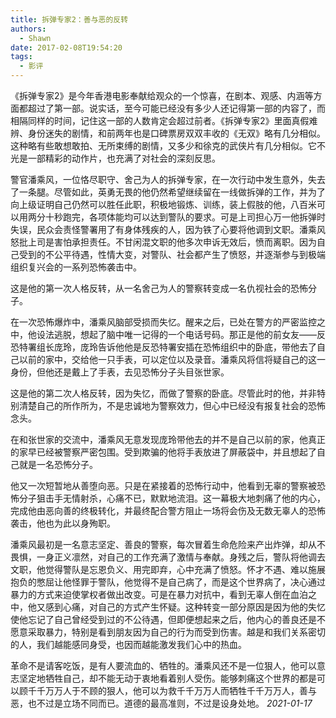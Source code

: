 ```yaml
---
title: 拆弹专家2：善与恶的反转
authors:
  - Shawn
date: 2017-02-08T19:54:20
tags:
  - 影评
---
```



《拆弹专家2》是今年香港电影奉献给观众的一个惊喜，在剧本、观感、内涵等方面都超过了第一部。说实话，至今可能已经没有多少人还记得第一部的内容了，而相隔同样的时间，记住这一部的人数肯定会超过前者。《拆弹专家2》里面真假难辨、身份迷失的剧情，和前两年也是口碑票房双双丰收的《无双》略有几分相似。这种略有些敢想敢拍、无所束缚的剧情，又多少和徐克的武侠片有几分相似。它不光是一部精彩的动作片，也充满了对社会的深刻反思。

<!-- more -->

警官潘乘风，一位恪尽职守、舍己为人的拆弹专家，在一次行动中发生意外，失去了一条腿。尽管如此，英勇无畏的他仍然希望继续留在一线做拆弹的工作，并为了向上级证明自己仍然可以胜任此职，积极地锻炼、训练，装上假肢的他，八百米可以用两分十秒跑完，各项体能均可以达到警队的要求。可是上司担心万一他拆弹时失误，民众会责怪警署用了有身体残疾的人，因为铁了心要将他调到文职。潘乘风怒批上司是害怕承担责任。不甘闲混文职的他多次申诉无效后，愤而离职。因为自己受到的不公平待遇，性情大变，对警队、社会都产生了愤怒，并逐渐参与到极端组织复兴会的一系列恐怖袭击中。

这是他的第一次人格反转，从一名舍己为人的警察转变成一名仇视社会的恐怖分子。

在一次恐怖爆炸中，潘乘风脑部受损而失忆。醒来之后，已处在警方的严密监控之中，他设法逃脱，想起了脑中唯一记得的一个电话号码。那正是他的前女友——反恐特署组长庞玲，庞玲告诉他他是反恐特署安插在恐怖组织中的卧底，带他去了自己以前的家中，交给他一只手表，可以定位以及录音。潘乘风将信将疑自己的这一身份，但他还是戴上了手表，去见恐怖分子头目张世家。

这是他的第二次人格反转，因为失忆，而做了警察的卧底。尽管此时的他，并非特别清楚自己的所作所为，不是忠诚地为警察效力，但心中已经没有报复社会的恐怖念头。

在和张世家的交流中，潘乘风无意发现庞玲带他去的并不是自己以前的家，他真正的家早已经被警察严密包围。受到欺骗的他将手表放进了屏蔽袋中，并且想起了自己就是一名恐怖分子。

他又一次短暂地从善堕向恶。只是在紧接着的恐怖行动中，他看到无辜的警察被恐怖分子狙击手无情射杀，心痛不已，默默地流泪。这一幕极大地刺痛了他的内心，完成他由恶向善的终极转化，并最终配合警方阻止一场将会伤及无数无辜人的恐怖袭击，他也为此以身殉职。

潘乘风最初是一名意志坚定、善良的警察，每次冒着生命危险来产出炸弹，却从不畏惧，一身正义凛然，对自己的工作充满了激情与奉献。身残之后，警队将他调去文职，他觉得警队是忘恩负义、用完即弃，心中充满了愤怒。怀才不遇、难以施展抱负的憋屈让他怪罪于警队，他觉得不是自己病了，而是这个世界病了，决心通过暴力的方式来迫使掌权者做出改变。可是在暴力对抗中，看到无辜人倒在血泊之中，他又感到心痛，对自己的方式产生怀疑。这种转变一部分原因是因为他的失忆使他忘记了自己曾经受到过的不公待遇，但即便想起来之后，他内心的善良还是不愿意采取暴力，特别是看到朋友因为自己的行为而受到伤害。越是和我们关系密切的人，我们越能感同身受，也因而越能激发我们心中的热血。

革命不是请客吃饭，是有人要流血的、牺牲的。潘乘风还不是一位狠人，他可以意志坚定地牺牲自己，却不能无动于衷地看着别人受伤。能够刺痛这个世界的都是可以顾千千万万人于不顾的狠人，他可以为救千千万万人而牺牲千千万万人，善与恶，也不过是立场不同而已。道德的最高准则，不过是设身处地。
*2021-01-17*